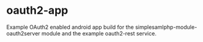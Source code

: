 # oauth2-app
Example OAuth2 enabled android app build for the simplesamlphp-module-oauth2server module and the example oauth2-rest service.
